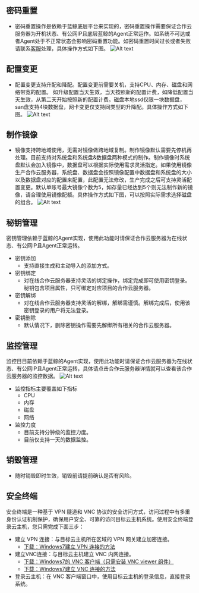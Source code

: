 ## 密码重置
- 密码重置操作是依赖于蓝鲸底层平台来实现的，密码重置操作需要保证合作云服务器为开机状态、有公网IP且底层蓝鲸的Agent正常运作。如系统不可达或者Agent处于不正常状态会影响密码重置功能。如密码重置时间过长或者失败请联系[客服](https://www.qcloud.com/document/product/282/1558)处理，具体操作方式如下图。
![Alt text](https://mc.qcloudimg.com/static/img/17ae084bb1950c0fce12d4d193a6aab2/image.png)


## 配置变更
- 配置变更支持升配和降配。配置变更前需要关机，支持CPU、内存、磁盘和网络带宽的配置。 如升级配置当天生效，当天按照新的配置计费，如降低配置当天生效，从第二天开始按照新的配置计费。磁盘本地ssd仅限一块数据盘，san盘支持4块数据盘，网卡变更仅支持同类型的升降配。具体操作方式如下图。
![Alt text](https://mc.qcloudimg.com/static/img/15427bd0bdd74483fc2e8d7fa96781c4/image.jpg)


## 制作镜像
- 镜像支持跨地域使用，无需对镜像做跨地域复制。制作镜像默认需要先停机再处理。目前支持对系统盘和系统盘&数据盘两种模式的制作。制作镜像时系统盘默认会加入镜像中，数据盘可以根据实际使用需求灵活指定。如果使用镜像生产合作云服务器，系统盘、数据盘会按照镜像配置中数据盘和系统盘的大小以及数据盘对应的配置来配置，此配置无法修改，生产完成之后可支持灵活配置变更。默认单账号最大镜像个数为5，如存量已经达到5个则无法制作新的镜像，请合理使用镜像配额。具体操作方式如下图，可以按照实际需求选择磁盘的组合。
![Alt text](https://mc.qcloudimg.com/static/img/7c391d26ef4db2ad8c4e09a026c1ea69/image.png) 


## 秘钥管理
密钥管理依赖于蓝鲸的Agent实现，使用此功能时请保证合作云服务器为在线状态、有公网IP且Agent正常运转。
- 密钥添加
	- 支持直接生成和主动导入的添加方式。
- 密钥绑定
	- 对在线合作云服务器支持灵活的绑定操作，绑定完成即可使用密钥登录。秘钥包含项目属性，只可绑定对应项目的合作云服务器。
- 密钥解绑
	- 对在线合作云服务器支持灵活的解绑，解绑需谨慎。解绑完成后，使用该密钥登录的用户将无法登录。
- 密钥删除
	- 默认情况下，删除密钥操作需要先解绑所有相关的合作云服务器。

## 监控管理
监控目目前依赖于蓝鲸的Agent实现，使用此功能时请保证合作云服务器为在线状态、有公网IP且Agent正常运转，具体请点击合作云服务器详情就可以查看该合作云服务器的监控数据。
![Alt text](https://mc.qcloudimg.com/static/img/c2856f2f0a1560c98009680a2336e241/image.png) 
- 监控指标主要覆盖如下指标
	- CPU
	- 内存
	- 磁盘
	- 网络
- 监控力度
	- 目前支持分钟级的监控力度。
	- 目前仅支持一天的数据监控。 
## 销毁管理
- 随时销毁即时生效，销毁前请提前确认是否有风险。

## 安全终端
安全终端是一种基于 VPN 隧道和 VNC 协议的安全访问方式，访问过程中有多重身份认证机制保护，确保用户安全、可靠的访问目标云主机系统。使用安全终端登录云主机，您只需完成下面三步：
- 建立 VPN 连接：与目标云主机所在区域的 VPN 网关建立加密连接。
	- [下载：Windows7建立 VPN 连接的方法](https://mc.qcloudimg.com/static/pdf/85cc1b07056efb4a9037146219093dc9/docfile.pdf) 
- 建立VNC连接：与目标云主机建立 VNC 内网连接。
	- [下载：Windows7的 VNC 客户端（只需安装 VNC viewer 组件）](https://mc.qcloudimg.com/static/archive/8f9ae9ab80eba582156776b0404bcb92/vnc-P4_2_5-x86_win32.zip)
	-  [下载：Windows7建立 VNC 连接的方法](https://mc.qcloudimg.com/static/pdf/1a666f19aba474f9cd83d2afdf3bd5a0/docfile.pdf)	
- 登录云主机：在 VNC 客户端窗口中，使用目标云主机的登录信息，直接登录系统。

